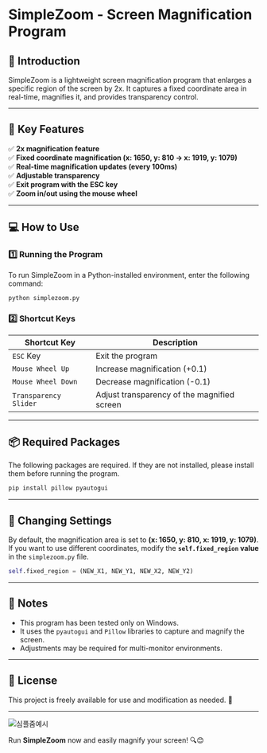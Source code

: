 # **SimpleZoom - Screen Magnification Program**

## **📌 Introduction**
SimpleZoom is a lightweight screen magnification program that enlarges a specific region of the screen by 2x.
It captures a fixed coordinate area in real-time, magnifies it, and provides transparency control.

---

## **📜 Key Features**
✅ **2x magnification feature**  
✅ **Fixed coordinate magnification (x: 1650, y: 810 → x: 1919, y: 1079)**  
✅ **Real-time magnification updates (every 100ms)**  
✅ **Adjustable transparency**  
✅ **Exit program with the ESC key**  
✅ **Zoom in/out using the mouse wheel**  

---

## **💻 How to Use**
### **1️⃣ Running the Program**
To run SimpleZoom in a Python-installed environment, enter the following command:
```sh
python simplezoom.py
```

### **2️⃣ Shortcut Keys**
| Shortcut Key    | Description |
|----------------|----------------|
| `ESC` Key | Exit the program |
| `Mouse Wheel Up` | Increase magnification (+0.1) |
| `Mouse Wheel Down` | Decrease magnification (-0.1) |
| `Transparency Slider` | Adjust transparency of the magnified screen |

---

## **📦 Required Packages**
The following packages are required. If they are not installed, please install them before running the program.

```sh
pip install pillow pyautogui
```

---

## **🔧 Changing Settings**
By default, the magnification area is set to **(x: 1650, y: 810, x: 1919, y: 1079)**.  
If you want to use different coordinates, modify the **`self.fixed_region` value** in the `simplezoom.py` file.

```python
self.fixed_region = (NEW_X1, NEW_Y1, NEW_X2, NEW_Y2)
```

---

## **📌 Notes**
- This program has been tested only on Windows.
- It uses the `pyautogui` and `Pillow` libraries to capture and magnify the screen.
- Adjustments may be required for multi-monitor environments.

---

## **📜 License**
This project is freely available for use and modification as needed. 🚀

---

![심플줌예시](https://github.com/user-attachments/assets/5095ac36-fce3-411c-b033-c7564632cbf6)


Run **SimpleZoom** now and easily magnify your screen! 🔍😊

